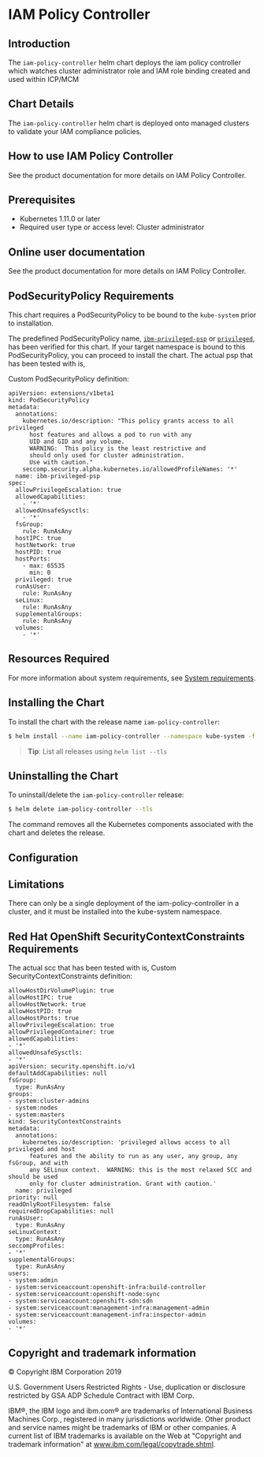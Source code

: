 [comment]: # ( Copyright Contributors to the Open Cluster Management project )

# IAM Policy Controller

## Introduction

The `iam-policy-controller` helm chart deploys the iam policy controller which watches cluster administrator role and IAM role binding created and used within ICP/MCM

## Chart Details
The `iam-policy-controller` helm chart is deployed onto managed clusters to validate your IAM compliance policies.

## How to use IAM Policy Controller
See the product documentation for more details on IAM Policy Controller.

## Prerequisites

* Kubernetes 1.11.0 or later
* Required user type or access level: Cluster administrator

## Online user documentation

See the product documentation for more details on IAM Policy Controller.

## PodSecurityPolicy Requirements

This chart requires a PodSecurityPolicy to be bound to the `kube-system` prior to installation.

The predefined PodSecurityPolicy name, [`ibm-privileged-psp`](https://ibm.biz/cpkspec-psp) or [`privileged`](https://ibm.biz/cpkspec-scc), has been verified for this chart. If your target namespace is bound to this PodSecurityPolicy, you can proceed to install the chart. The actual psp that has been tested with is,

Custom PodSecurityPolicy definition:

```
apiVersion: extensions/v1beta1
kind: PodSecurityPolicy
metadata:
  annotations:
    kubernetes.io/description: "This policy grants access to all privileged
      host features and allows a pod to run with any
      UID and GID and any volume.
      WARNING:  This policy is the least restrictive and
      should only used for cluster administration.
      Use with caution."
    seccomp.security.alpha.kubernetes.io/allowedProfileNames: '*'
  name: ibm-privileged-psp
spec:
  allowPrivilegeEscalation: true
  allowedCapabilities:
    - '*'
  allowedUnsafeSysctls:
    - '*'
  fsGroup:
    rule: RunAsAny
  hostIPC: true
  hostNetwork: true
  hostPID: true
  hostPorts:
    - max: 65535
      min: 0
  privileged: true
  runAsUser:
    rule: RunAsAny
  seLinux:
    rule: RunAsAny
  supplementalGroups:
    rule: RunAsAny
  volumes:
    - '*'
```

## Resources Required

For more information about system requirements, see [System requirements](https://www.ibm.com/support/knowledgecenter/SSBS6K_3.2.1/supported_system_config/system_reqs.html).

## Installing the Chart

To install the chart with the release name `iam-policy-controller`:

```bash
$ helm install --name iam-policy-controller --namespace kube-system -f values.yaml iam-policy-controller --tls
```

> **Tip**: List all releases using `helm list --tls`

## Uninstalling the Chart

To uninstall/delete the `iam-policy-controller` release:

```bash
$ helm delete iam-policy-controller --tls
```

The command removes all the Kubernetes components associated with the chart and deletes the release.

## Configuration

## Limitations

There can only be a single deployment of the iam-policy-controller in a cluster, and it must be installed into the kube-system namespace.

## Red Hat OpenShift SecurityContextConstraints Requirements

The actual scc that has been tested with is,
Custom SecurityContextConstraints definition:
```
allowHostDirVolumePlugin: true
allowHostIPC: true
allowHostNetwork: true
allowHostPID: true
allowHostPorts: true
allowPrivilegeEscalation: true
allowPrivilegedContainer: true
allowedCapabilities:
- '*'
allowedUnsafeSysctls:
- '*'
apiVersion: security.openshift.io/v1
defaultAddCapabilities: null
fsGroup:
  type: RunAsAny
groups:
- system:cluster-admins
- system:nodes
- system:masters
kind: SecurityContextConstraints
metadata:
  annotations:
    kubernetes.io/description: 'privileged allows access to all privileged and host
      features and the ability to run as any user, any group, any fsGroup, and with
      any SELinux context.  WARNING: this is the most relaxed SCC and should be used
      only for cluster administration. Grant with caution.'
  name: privileged
priority: null
readOnlyRootFilesystem: false
requiredDropCapabilities: null
runAsUser:
  type: RunAsAny
seLinuxContext:
  type: RunAsAny
seccompProfiles:
- '*'
supplementalGroups:
  type: RunAsAny
users:
- system:admin
- system:serviceaccount:openshift-infra:build-controller
- system:serviceaccount:openshift-node:sync
- system:serviceaccount:openshift-sdn:sdn
- system:serviceaccount:management-infra:management-admin
- system:serviceaccount:management-infra:inspector-admin
volumes:
- '*'
```

## Copyright and trademark information

© Copyright IBM Corporation 2019

U.S. Government Users Restricted Rights - Use, duplication or disclosure restricted by GSA ADP Schedule Contract with IBM Corp.

IBM®, the IBM logo and ibm.com® are trademarks of International Business Machines Corp., registered in many jurisdictions worldwide. Other product and service names might be trademarks of IBM or other companies. A current list of IBM trademarks is available on the Web at "Copyright and trademark information" at www.ibm.com/legal/copytrade.shtml.

